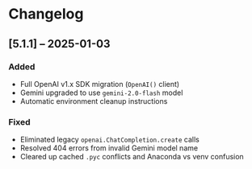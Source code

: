 # Changelog

## [5.1.1] – 2025-01-03
### Added
- Full OpenAI v1.x SDK migration (`OpenAI()` client)  
- Gemini upgraded to use `gemini-2.0-flash` model  
- Automatic environment cleanup instructions  
### Fixed
- Eliminated legacy `openai.ChatCompletion.create` calls  
- Resolved 404 errors from invalid Gemini model name  
- Cleared up cached `.pyc` conflicts and Anaconda vs venv confusion
